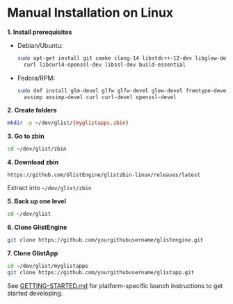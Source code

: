 # Manual Installation on Linux

**1. Install prerequisites**

* Debian/Ubuntu:

  ```bash
  sudo apt-get install git cmake clang-14 libstdc++-12-dev libglew-dev \
    curl libcurl4-openssl-dev libssl-dev build-essential
  ```
* Fedora/RPM:

  ```bash
  sudo dnf install glm-devel glfw glfw-devel glew-devel freetype-devel \
    assimp assimp-devel curl curl-devel openssl-devel
  ```

**2. Create folders**

```bash
mkdir -p ~/dev/glist/{myglistapps,zbin}
```

**3. Go to zbin**

```bash
cd ~/dev/glist/zbin
```

**4. Download zbin**

```text
https://github.com/GlistEngine/glistzbin-linux/releases/latest
```

Extract into `~/dev/glist/zbin`

**5. Back up one level**

```bash
cd ~/dev/glist
```

**6. Clone GlistEngine**

```bash
git clone https://github.com/yourgithubusername/glistengine.git
```

**7. Clone GlistApp**

```bash
cd ~/dev/glist/myglistapps
git clone https://github.com/yourgithubusername/glistapp.git
```


See [GETTING-STARTED.md](./GETTING-STARTED.md) for platform-specific launch instructions to get started developing.